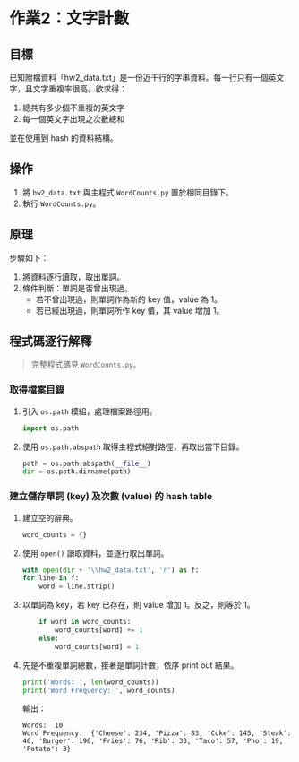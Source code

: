 # 作業2：文字計數

## 目標
已知附檔資料「hw2_data.txt」是一份近千行的字串資料。每一行只有一個英文字，且文字重複率很高。欲求得：

1. 總共有多少個不重複的英文字
2. 每一個英文字出現之次數總和

並在使用到 hash 的資料結構。

## 操作
1. 將 `hw2_data.txt` 與主程式 `WordCounts.py` 置於相同目錄下。
2. 執行 `WordCounts.py`。

## 原理

步驟如下：

1. 將資料逐行讀取，取出單詞。
2. 條件判斷：單詞是否曾出現過。
	- 若不曾出現過，則單詞作為新的 key 值，value 為 1。
	- 若已經出現過，則單詞所作 key 值，其 value 增加 1。

## 程式碼逐行解釋

> 完整程式碼見 `WordCounts.py`。

### 取得檔案目錄

1. 引入 `os.path` 模組，處理檔案路徑用。
	```python
	import os.path
	```
2. 使用 `os.path.abspath` 取得主程式絕對路徑，再取出當下目錄。
	```python
	path = os.path.abspath(__file__)
	dir = os.path.dirname(path)
	```

### 建立儲存單詞 (key) 及次數 (value) 的 hash table
1. 建立空的辭典。
    ```python
    word_counts = {}
    ```
2. 使用 `open()` 讀取資料，並逐行取出單詞。
    ```python
    with open(dir + '\\hw2_data.txt', 'r') as f:
    for line in f:
        word = line.strip()
    ```
3. 以單詞為 key，若 key 已存在，則 value 增加 1。反之，則等於 1。
    ```python
        if word in word_counts:
            word_counts[word] += 1
        else:
            word_counts[word] = 1
    ```
4. 先是不重複單詞總數，接著是單詞計數，依序 print out 結果。
    ```python
    print('Words: ', len(word_counts))
    print('Word Frequency: ', word_counts)
    ```
    輸出：
    ```
    Words:  10
    Word Frequency:  {'Cheese': 234, 'Pizza': 83, 'Coke': 145, 'Steak': 46, 'Burger': 196, 'Fries': 76, 'Rib': 33, 'Taco': 57, 'Pho': 19, 'Potato': 3}
    ```
